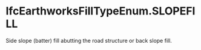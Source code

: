 IfcEarthworksFillTypeEnum.SLOPEFILL
===================================
Side slope (batter) fill abutting the road structure or back slope fill.


